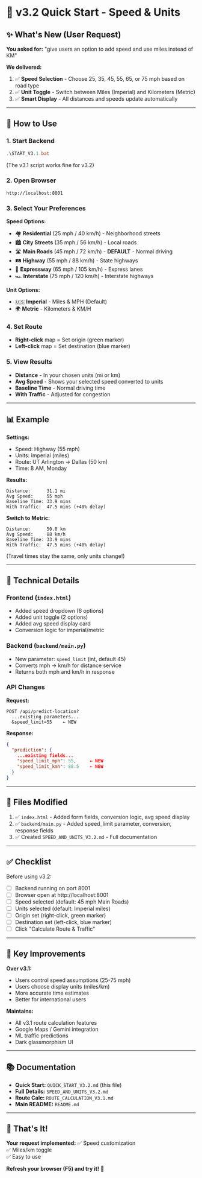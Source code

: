 # 🚀 v3.2 Quick Start - Speed & Units

## ✨ What's New (User Request)

**You asked for:** "give users an option to add speed and use miles instead of KM"

**We delivered:**
1. ✅ **Speed Selection** - Choose 25, 35, 45, 55, 65, or 75 mph based on road type
2. ✅ **Unit Toggle** - Switch between Miles (Imperial) and Kilometers (Metric)
3. ✅ **Smart Display** - All distances and speeds update automatically

---

## 🎯 How to Use

### 1. Start Backend
```powershell
.\START_V3.1.bat
```
(The v3.1 script works fine for v3.2)

### 2. Open Browser
```
http://localhost:8001
```

### 3. Select Your Preferences

**Speed Options:**
- 🏘️ **Residential** (25 mph / 40 km/h) - Neighborhood streets
- 🏙️ **City Streets** (35 mph / 56 km/h) - Local roads
- 🛣️ **Main Roads** (45 mph / 72 km/h) - **DEFAULT** - Normal driving
- 🛤️ **Highway** (55 mph / 88 km/h) - State highways
- 🚗 **Expressway** (65 mph / 105 km/h) - Express lanes
- 🏎️ **Interstate** (75 mph / 120 km/h) - Interstate highways

**Unit Options:**
- 🇺🇸 **Imperial** - Miles & MPH (Default)
- 🌍 **Metric** - Kilometers & KM/H

### 4. Set Route
- **Right-click** map = Set origin (green marker)
- **Left-click** map = Set destination (blue marker)

### 5. View Results
- **Distance** - In your chosen units (mi or km)
- **Avg Speed** - Shows your selected speed converted to units
- **Baseline Time** - Normal driving time
- **With Traffic** - Adjusted for congestion

---

## 📊 Example

**Settings:**
- Speed: Highway (55 mph)
- Units: Imperial (miles)
- Route: UT Arlington → Dallas (50 km)
- Time: 8 AM, Monday

**Results:**
```
Distance:      31.1 mi
Avg Speed:     55 mph
Baseline Time: 33.9 mins
With Traffic:  47.5 mins (+40% delay)
```

**Switch to Metric:**
```
Distance:      50.0 km
Avg Speed:     88 km/h
Baseline Time: 33.9 mins
With Traffic:  47.5 mins (+40% delay)
```

(Travel times stay the same, only units change!)

---

## 🔧 Technical Details

### Frontend (`index.html`)
- Added speed dropdown (6 options)
- Added unit toggle (2 options)
- Added avg speed display card
- Conversion logic for imperial/metric

### Backend (`backend/main.py`)
- New parameter: `speed_limit` (int, default 45)
- Converts mph → km/h for distance service
- Returns both mph and km/h in response

### API Changes
**Request:**
```
POST /api/predict-location?
  ...existing parameters...
  &speed_limit=55    ← NEW
```

**Response:**
```json
{
  "prediction": {
    ...existing fields...
    "speed_limit_mph": 55,     ← NEW
    "speed_limit_kmh": 88.5    ← NEW
  }
}
```

---

## 📝 Files Modified

1. ✅ `index.html` - Added form fields, conversion logic, avg speed display
2. ✅ `backend/main.py` - Added speed_limit parameter, conversion, response fields
3. ✅ Created `SPEED_AND_UNITS_V3.2.md` - Full documentation

---

## ✅ Checklist

Before using v3.2:
- [ ] Backend running on port 8001
- [ ] Browser open at http://localhost:8001
- [ ] Speed selected (default: 45 mph Main Roads)
- [ ] Units selected (default: Imperial miles)
- [ ] Origin set (right-click, green marker)
- [ ] Destination set (left-click, blue marker)
- [ ] Click "Calculate Route & Traffic"

---

## 🎯 Key Improvements

**Over v3.1:**
- Users control speed assumptions (25-75 mph)
- Users choose display units (miles/km)
- More accurate time estimates
- Better for international users

**Maintains:**
- All v3.1 route calculation features
- Google Maps / Gemini integration
- ML traffic predictions
- Dark glassmorphism UI

---

## 📚 Documentation

- **Quick Start:** `QUICK_START_V3.2.md` (this file)
- **Full Details:** `SPEED_AND_UNITS_V3.2.md`
- **Route Calc:** `ROUTE_CALCULATION_V3.1.md`
- **Main README:** `README.md`

---

## 🎉 That's It!

**Your request implemented:**
✅ Speed customization  
✅ Miles/km toggle  
✅ Easy to use  

**Refresh your browser (F5) and try it!** 🚀
